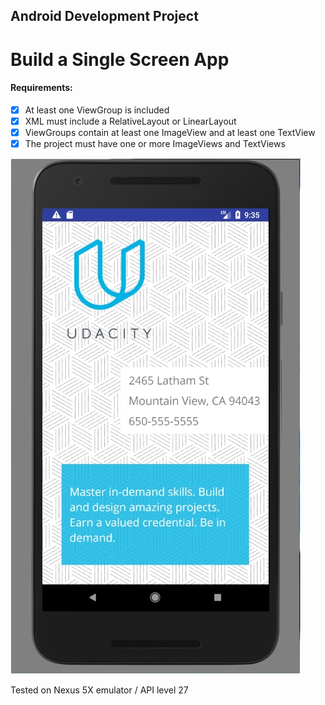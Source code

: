 ## Android Development Project
# Build a Single Screen App

#### Requirements:
- [x] At least one ViewGroup is included
- [x] XML must include a RelativeLayout or LinearLayout
- [x] ViewGroups contain at least one ImageView and at least one TextView
- [x] The project must have one or more ImageViews and TextViews

![screen](https://github.com/evanca/ABND_P1/blob/master/2018-02-19-Android%20Emulator%20-%20Nexus_5X_API_27_5554.jpg?raw=true)

Tested on Nexus 5X emulator / API level 27
